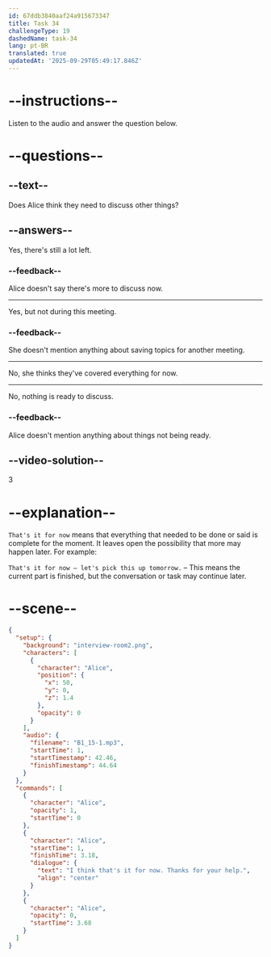 ```yaml
---
id: 67ddb3840aaf24a915673347
title: Task 34
challengeType: 19
dashedName: task-34
lang: pt-BR
translated: true
updatedAt: '2025-09-29T05:49:17.846Z'
---
```


<!-- (Audio) Alice: I think that's it for now. Thanks for your help. -->

# --instructions--

Listen to the audio and answer the question below.

# --questions--

## --text--

Does Alice think they need to discuss other things?

## --answers--

Yes, there's still a lot left.

### --feedback--

Alice doesn't say there's more to discuss now.

---

Yes, but not during this meeting.

### --feedback--

She doesn't mention anything about saving topics for another meeting.

---

No, she thinks they've covered everything for now.

---

No, nothing is ready to discuss.

### --feedback--

Alice doesn't mention anything about things not being ready.

## --video-solution--

3

# --explanation--

`That's it for now` means that everything that needed to be done or said is complete for the moment. It leaves open the possibility that more may happen later. For example:

`That's it for now — let's pick this up tomorrow.` – This means the current part is finished, but the conversation or task may continue later.

# --scene--

```json
{
  "setup": {
    "background": "interview-room2.png",
    "characters": [
      {
        "character": "Alice",
        "position": {
          "x": 50,
          "y": 0,
          "z": 1.4
        },
        "opacity": 0
      }
    ],
    "audio": {
      "filename": "B1_15-1.mp3",
      "startTime": 1,
      "startTimestamp": 42.46,
      "finishTimestamp": 44.64
    }
  },
  "commands": [
    {
      "character": "Alice",
      "opacity": 1,
      "startTime": 0
    },
    {
      "character": "Alice",
      "startTime": 1,
      "finishTime": 3.18,
      "dialogue": {
        "text": "I think that's it for now. Thanks for your help.",
        "align": "center"
      }
    },
    {
      "character": "Alice",
      "opacity": 0,
      "startTime": 3.68
    }
  ]
}
```

